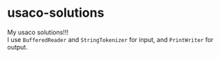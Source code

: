 # usaco-solutions
My usaco solutions!!!<br>
I use `BufferedReader` and `StringTokenizer` for input, and `PrintWriter` for output.
